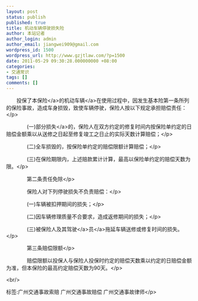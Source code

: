 ```yaml
---
layout: post
status: publish
published: true
title: 机动车辆停驶损失险
author: 本站记者
author_login: admin
author_email: jiangwei909@gmail.com
wordpress_id: 1500
wordpress_url: http://www.gzjtlaw.com/?p=1500
date: 2011-05-29 09:30:28.000000000 +08:00
categories:
- 交通常识
tags: []
comments: []
---
```

<p><p>　　投保了本<a>保险<&#47;a>的机动<a>车辆<&#47;a>在使用过程中，因发生基本险第一条所列的保险事故，造成车身损毁，致使车辆停驶，保险人按以下规定承担赔偿责任：<&#47;p><p>　　　　(一)部分<a>损失<&#47;a>的，保险人在双方约定的修复时间内按保险单约定的日赔偿金额乘以从送修之日起至修复竣工之日止的实际天数计算赔偿；<&#47;p><p>　　　　(二)全车损毁的，按保险单约定的赔偿限额计算赔偿；<&#47;p><p>　　　　(三)在保险期限内，上述赔款累计计算，最高以保险单约定的赔偿天数为限。<&#47;p><p>　　　　第二条责任免除<&#47;p><p>　　　　保险人对下列停驶损失不负责赔偿：<&#47;p><p>　　　　(一)车辆被扣押期间的损失；<&#47;p><p>　　　　(二)因车辆修理质量不合要求，造成返修期间的损失；<&#47;p><p>　　　　(三)被保险人及其<a><a>驾驶<&#47;a>员<&#47;a>拖延车辆送修或修复时间的损失。<&#47;p><p>　　　　第三条赔偿限额<&#47;p><p>　　　　赔偿限额以投保人与保险人投保时约定的赔偿天数乘以约定的日赔偿金额为准，但本保险的最高约定赔偿天数为90天。<&#47;p><br&#47;><p>标签:广州交通事故索赔 广州交通事故赔偿 广州交通事故律师<&#47;p>
